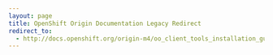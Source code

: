 ```yaml
---
layout: page
title: OpenShift Origin Documentation Legacy Redirect
redirect_to:
  - http://docs.openshift.org/origin-m4/oo_client_tools_installation_guide.html
---
```

